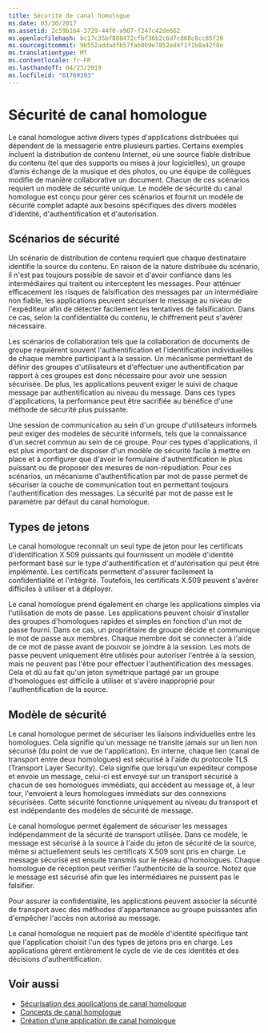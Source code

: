```yaml
---
title: Sécurité de canal homologue
ms.date: 03/30/2017
ms.assetid: 2c59b164-3729-44f0-a967-f247c42de662
ms.openlocfilehash: bc17c35bf088472cfbf36b2c6d7c868c8cc85f20
ms.sourcegitcommit: 9b552addadfb57fab0b9e7852ed4f1f1b8a42f8e
ms.translationtype: MT
ms.contentlocale: fr-FR
ms.lasthandoff: 04/23/2019
ms.locfileid: "61769393"
---
```

# <a name="peer-channel-security"></a>Sécurité de canal homologue
Le canal homologue active divers types d'applications distribuées qui dépendent de la messagerie entre plusieurs parties. Certains exemples incluent la distribution de contenu Internet, où une source fiable distribue du contenu (tel que des supports ou mises à jour logicielles), un groupe d’amis échange de la musique et des photos, ou une équipe de collègues modifie de manière collaborative un document. Chacun de ces scénarios requiert un modèle de sécurité unique. Le modèle de sécurité du canal homologue est conçu pour gérer ces scénarios et fournit un modèle de sécurité complet adapté aux besoins spécifiques des divers modèles d'identité, d'authentification et d'autorisation.  
  
## <a name="security-scenarios"></a>Scénarios de sécurité  
 Un scénario de distribution de contenu requiert que chaque destinataire identifie la source du contenu. En raison de la nature distribuée du scénario, il n'est pas toujours possible de savoir et d'avoir confiance dans les intermédiaires qui traitent ou interceptent les messages. Pour atténuer efficacement les risques de falsification des messages par un intermédiaire non fiable, les applications peuvent sécuriser le message au niveau de l'expéditeur afin de détecter facilement les tentatives de falsification. Dans ce cas, selon la confidentialité du contenu, le chiffrement peut s'avérer nécessaire.  
  
 Les scénarios de collaboration tels que la collaboration de documents de groupe requièrent souvent l'authentification et l'identification individuelles de chaque membre participant à la session. Un mécanisme permettant de définir des groupes d'utilisateurs et d'effectuer une authentification par rapport à ces groupes est donc nécessaire pour avoir une session sécurisée. De plus, les applications peuvent exiger le suivi de chaque message par authentification au niveau du message. Dans ces types d'applications, la performance peut être sacrifiée au bénéfice d'une méthode de sécurité plus puissante.  
  
 Une session de communication au sein d'un groupe d'utilisateurs informels peut exiger des modèles de sécurité informels, tels que la connaissance d'un secret commun au sein de ce groupe. Pour ces types d'applications, il est plus important de disposer d'un modèle de sécurité facile à mettre en place et à configurer que d'avoir le formulaire d'authentification le plus puissant ou de proposer des mesures de non-répudiation. Pour ces scénarios, un mécanisme d'authentification par mot de passe permet de sécuriser la couche de communication tout en permettant toujours l'authentification des messages. La sécurité par mot de passe est le paramètre par défaut du canal homologue.  
  
## <a name="token-types"></a>Types de jetons  
 Le canal homologue reconnaît un seul type de jeton pour les certificats d'identification X.509 puissants qui fournissent un modèle d'identité performant basé sur le type d'authentification et d'autorisation qui peut être implémenté. Les certificats permettent d'assurer facilement la confidentialité et l'intégrité. Toutefois, les certificats X.509 peuvent s'avérer difficiles à utiliser et à déployer.  
  
 Le canal homologue prend également en charge les applications simples via l'utilisation de mots de passe. Les applications peuvent choisir d'installer des groupes d'homologues rapides et simples en fonction d'un mot de passe fourni. Dans ce cas, un propriétaire de groupe décide et communique le mot de passe aux membres. Chaque membre doit se connecter à l'aide de ce mot de passe avant de pouvoir se joindre à la session. Les mots de passe peuvent uniquement être utilisés pour autoriser l'entrée à la session, mais ne peuvent pas l'être pour effectuer l'authentification des messages. Cela et dû au fait qu'un jeton symétrique partagé par un groupe d'homologues est difficile à utiliser et s'avère inapproprié pour l'authentification de la source.  
  
## <a name="security-model"></a>Modèle de sécurité  
 Le canal homologue permet de sécuriser les liaisons individuelles entre les homologues. Cela signifie qu'un message ne transite jamais sur un lien non sécurisé (du point de vue de l'application). En interne, chaque lien (canal de transport entre deux homologues) est sécurisé à l'aide du protocole TLS (Transport Layer Security). Cela signifie que lorsqu'un expéditeur compose et envoie un message, celui-ci est envoyé sur un transport sécurisé à chacun de ses homologues immédiats, qui accèdent au message et, à leur tour, l'envoient à leurs homologues immédiats sur des connexions sécurisées. Cette sécurité fonctionne uniquement au niveau du transport et est indépendante des modèles de sécurité de message.  
  
 Le canal homologue permet également de sécuriser les messages indépendamment de la sécurité de transport utilisée. Dans ce modèle, le message est sécurisé à la source à l'aide du jeton de sécurité de la source, même si actuellement seuls les certificats X.509 sont pris en charge. Le message sécurisé est ensuite transmis sur le réseau d'homologues. Chaque homologue de réception peut vérifier l'authenticité de la source. Notez que le message est sécurisé afin que les intermédiaires ne puissent pas le falsifier.  
  
 Pour assurer la confidentialité, les applications peuvent associer la sécurité de transport avec des méthodes d'appartenance au groupe puissantes afin d'empêcher l'accès non autorisé au message.  
  
 Le canal homologue ne requiert pas de modèle d'identité spécifique tant que l'application choisit l'un des types de jetons pris en charge. Les applications gèrent entièrement le cycle de vie de ces identités et des décisions d'authentification.  
  
## <a name="see-also"></a>Voir aussi

- [Sécurisation des applications de canal homologue](../../../../docs/framework/wcf/feature-details/securing-peer-channel-applications.md)
- [Concepts de canal homologue](../../../../docs/framework/wcf/feature-details/peer-channel-concepts.md)
- [Création d’une application de canal homologue](../../../../docs/framework/wcf/feature-details/building-a-peer-channel-application.md)
